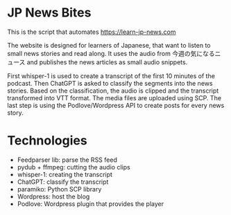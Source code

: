 # JP News Bites

This is the script that automates https://learn-jp-news.com

The website is designed for learners of Japanese, that want to listen to small news stories and read along.
It uses the audio from 今週の気になるニュース and publishes the news articles as small audio snippets.

First whisper-1 is used to create a transcript of the first 10 minutes of the podcast.
Then ChatGPT is asked to classify the segments into the news stories.
Based on the classification, the audio is clipped and the transcript transformed into VTT format.
The media files are uploaded using SCP.
The last step is using the Podlove/Wordpress API to create posts for every news story.


# Technologies

- Feedparser lib: parse the RSS feed
- pydub + ffmpeg: cutting the audio clips
- whisper-1: creating the transcript
- ChatGPT: classify the transcript
- paramiko: Python SCP library
- Wordpress: host the blog
- Podlove: Wordpress plugin that provides the player

